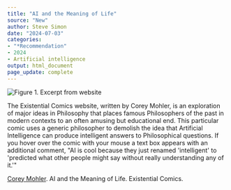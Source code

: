 ```yaml
---
title: "AI and the Meaning of Life"
source: "New"
author: Steve Simon
date: "2024-07-03"
categories:
- "*Recommendation"
- 2024
- Artificial intelligence
output: html_document
page_update: complete
---
```


![Figure 1. Excerpt from website](http://www.pmean.com/new-images/24/existential-ai-01.png)

<div class="notes">

The Existential Comics website, written by Corey Mohler, is an exploration of major ideas in Philosophy that places famous Philosophers of the past in modern contexts to an often amusing but educational end. This particular comic uses a generic philosopher to demolish the idea that Artificial Intelligence can produce intelligent answers to Philosophical questions. If you hover over the comic with your mouse a text box appears with an additional comment, "AI is cool because they just renamed 'intelligent' to 'predicted what other people might say without really understanding any of it.'"

[Corey Mohler][moh1]. AI and the Meaning of Life. Existential Comics.

[moh1]: https://existentialcomics.com/comic/557 

</div>
